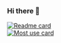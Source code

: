 ### Hi there 👋  

[![Readme card](https://github-readme-stats.vercel.app/api?username=hard2make1name&show_icons=true&theme=codeSTACKr)]()  
[![Most use card](https://github-readme-stats.vercel.app/api/top-langs?username=hard2make1name&show_icons=true&theme=codeSTACKr)]()  
